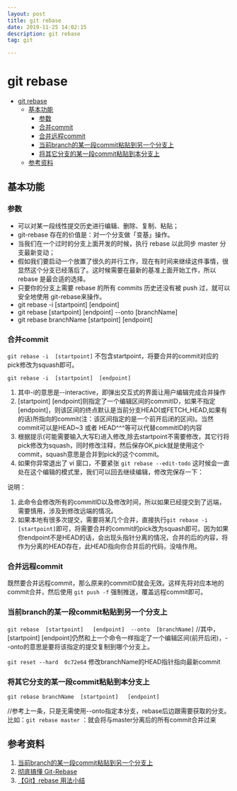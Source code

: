 ```yaml
---
layout: post
title: git rebase
date: 2019-11-25 14:02:15
description: git rebase
tag: git

---
```



# git rebase

- [git rebase](#git-rebase)
  - [基本功能](#%e5%9f%ba%e6%9c%ac%e5%8a%9f%e8%83%bd)
    - [参数](#%e5%8f%82%e6%95%b0)
    - [合并commit](#%e5%90%88%e5%b9%b6commit)
    - [合并远程commit](#%e5%90%88%e5%b9%b6%e8%bf%9c%e7%a8%8bcommit)
    - [当前branch的某一段commit粘贴到另一个分支上](#%e5%bd%93%e5%89%8dbranch%e7%9a%84%e6%9f%90%e4%b8%80%e6%ae%b5commit%e7%b2%98%e8%b4%b4%e5%88%b0%e5%8f%a6%e4%b8%80%e4%b8%aa%e5%88%86%e6%94%af%e4%b8%8a)
    - [将其它分支的某一段commit粘贴到本分支上](#%e5%b0%86%e5%85%b6%e5%ae%83%e5%88%86%e6%94%af%e7%9a%84%e6%9f%90%e4%b8%80%e6%ae%b5commit%e7%b2%98%e8%b4%b4%e5%88%b0%e6%9c%ac%e5%88%86%e6%94%af%e4%b8%8a)
  - [参考资料](#%e5%8f%82%e8%80%83%e8%b5%84%e6%96%99)

## 基本功能

### 参数

- 可以对某一段线性提交历史进行编辑、删除、复制、粘贴；
- git-rebase 存在的价值是：对一个分支做「变基」操作。
- 当我们在一个过时的分支上面开发的时候，执行 rebase 以此同步 master 分支最新变动；
- 假如我们要启动一个放置了很久的并行工作，现在有时间来继续这件事情，很显然这个分支已经落后了。这时候需要在最新的基准上面开始工作，所以 rebase 是最合适的选择。
- 只要你的分支上需要 rebase 的所有 commits 历史还没有被 push 过，就可以安全地使用 git-rebase来操作。
- git rebase -i  [startpoint]  [endpoint]
- git rebase  [startpoint]  [endpoint]  --onto  [branchName]  
- git rebase branchName  [startpoint]   [endpoint]  

### 合并commit

`git rebase -i  [startpoint]`
不包含startpoint，将要合并的commit对应的pick修改为squash即可。

`git rebase -i  [startpoint]  [endpoint]`

1. 其中-i的意思是--interactive，即弹出交互式的界面让用户编辑完成合并操作
2. [startpoint]  [endpoint]则指定了一个编辑区间的commitID，如果不指定[endpoint]，则该区间的终点默认是当前分支HEAD(或FETCH_HEAD,如果有的话)所指向的commit(注：该区间指定的是一个前开后闭的区间)。当然commit可以是HEAD~3 或者 HEAD^^^等可以代替commitID的内容
3. 根据提示(可能需要输入大写E)进入修改,除去startpoint不需要修改，其它行将pick修改为squash，同时修改注释，然后保存OK,pick就是使用这个commit，squash意思是合并到pick的这个commit。 
4. 如果你异常退出了 vi 窗口，不要紧张 `git rebase --edit-todo` 这时候会一直处在这个编辑的模式里，我们可以回去继续编辑，修改完保存一下：

说明：

1. 此命令会修改所有的commitID以及修改时间，所以如果已经提交到了远端，需要慎用，涉及到修改远端的情况。
2. 如果本地有很多次提交，需要将某几个合并，直接执行`git rebase -i  [startpoint]`即可，将需要合并的commit的pick改为squash即可。因为如果你endpoint不是HEAD的话，会出现头指针分离的情况，合并的后的内容，将作为分离的HEAD存在，此HEAD指向你合并后的代码，没啥作用。

### 合并远程commit

既然要合并远程commit，那么原来的commitID就会无效。这样先将对应本地的commit合并，然后使用 `git push -f` 强制推送，覆盖远程commit即可。

### 当前branch的某一段commit粘贴到另一个分支上

`git rebase  [startpoint]   [endpoint]  --onto  [branchName]`
//其中，[startpoint]  [endpoint]仍然和上一个命令一样指定了一个编辑区间(前开后闭)，--onto的意思是要将该指定的提交复制到哪个分支上。

`git reset --hard  0c72e64`
 修改branchName的HEAD指针指向最新commit

### 将其它分支的某一段commit粘贴到本分支上

`git rebase branchName  [startpoint]   [endpoint]`

//参考上一条，只是无需使用--onto指定本分支，rebase后边跟需要获取的分支。
比如：`git rebase master` ：就会将与master分离后的所有commit合并过来

## 参考资料

1. [当前branch的某一段commit粘贴到另一个分支上](https://www.jianshu.com/p/4a8f4af4e803)
2. [彻底搞懂 Git-Rebase](http://jartto.wang/2018/12/11/git-rebase/)
3. [【Git】rebase 用法小结](https://www.jianshu.com/p/4a8f4af4e803)
